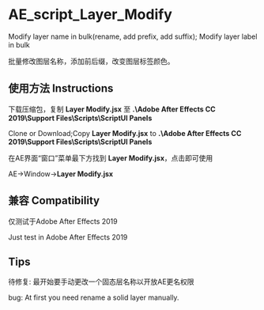 # AE_script_Layer_Modify
Modify layer name in bulk(rename, add prefix, add suffix); Modify layer label in bulk

批量修改图层名称，添加前后缀，改变图层标签颜色。


## 使用方法 Instructions

下载压缩包，复制 **Layer Modify.jsx** 至  **.\Adobe After Effects CC 2019\Support Files\Scripts\ScriptUI Panels**

Clone or Download;Copy  **Layer Modify.jsx**  to  **.\Adobe After Effects CC 2019\Support Files\Scripts\ScriptUI Panels**

在AE界面“窗口”菜单最下方找到  **Layer Modify.jsx**，点击即可使用

AE->Window->**Layer Modify.jsx**



## 兼容 Compatibility

仅测试于Adobe After Effects 2019

Just test in Adobe After Effects 2019

## Tips

待修复: 最开始要手动更改一个固态层名称以开放AE更名权限

bug: At first you need rename a solid layer manually.
